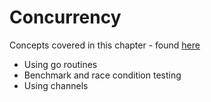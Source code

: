 # Concurrency

Concepts covered in this chapter - found [here](https://quii.gitbook.io/learn-go-with-tests/go-fundamentals/concurrency)

- Using go routines
- Benchmark and race condition testing
- Using channels
